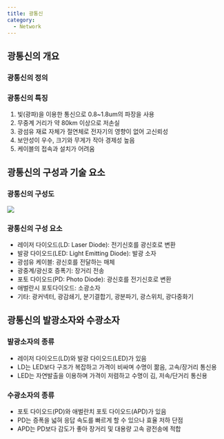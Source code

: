```yaml
---
title: 광통신
category:
  - Network
---
```


## 광통신의 개요
### 광통신의 정의

### 광통신의 특징
1. 빛(광파)을 이용한 통신으로 0.8~1.8um의 파장을 사용
1. 무중계 거리가 약 80km 이상으로 저손실
1. 광섬유 재료 자체가 절연체로 전자기의 영향이 없어 고신뢰성
1. 보안성이 우수, 크기와 무게가 작아 경제성 높음
1. 케이블의 접속과 설치가 어려움

## 광통신의 구성과 기술 요소
### 광통신의 구성도
![](http://www.kapid.org/img/contents/p_822_1.jpg)

### 광통신의 구성 요소
* 레이저 다이오드(LD: Laser Diode): 전기신호를 광신호로 변환
* 발광 다이오드(LED: Light Emitting Diode): 발광 소자
* 광섬유 케이블: 광신호를 전달하는 매체
* 광중계/광신호 증폭기: 장거리 전송
* 포토 다이오드(PD: Photo Diode): 광신호를 전기신호로 변환
* 애벌란시 포토다이오드: 소광소자
* 기타: 광커넥터, 광감쇄기, 분기결합기, 광분파기, 광스위치, 광다중화기

## 광통신의 발광소자와 수광소자
### 발광소자의 종류
* 레이저 다이오드(LD)와 발광 다이오드(LED)가 있음
* LD는 LED보다 구조가 복잡하고 가격이 비싸며 수명이 짦음, 고속/장거리 통신용
* LED는 자연발출을 이용하며 가격이 저렴하고 수명이 김, 저속/단거리 통신용

### 수광소자의 종류
* 포토 다이오드(PD)와 애벌란치 포토 다이오드(APD)가 있음
* PD는 증폭을 넓혀 응답 속도를 빠르게 할 수 있으나 효율 저하 단점
* APD는 PD보다 감도가 좋아 장거리 및 대용량 고속 광전송에 적합
